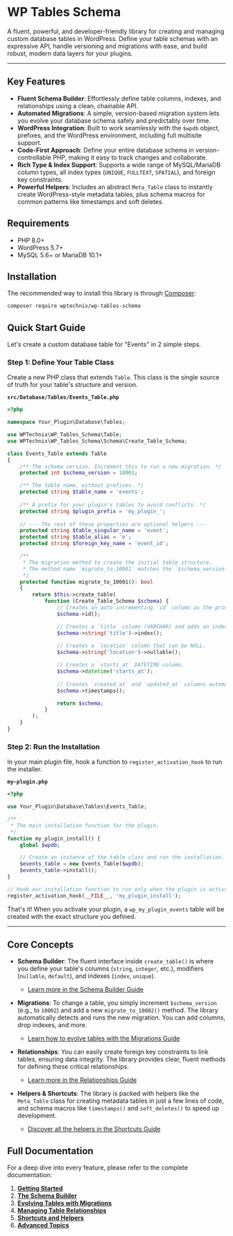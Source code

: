 # WP Tables Schema

A fluent, powerful, and developer-friendly library for creating and managing custom database tables in WordPress. Define your table schemas with an expressive API, handle versioning and migrations with ease, and build robust, modern data layers for your plugins.

---

## Key Features

-   **Fluent Schema Builder**: Effortlessly define table columns, indexes, and relationships using a clean, chainable API.
-   **Automated Migrations**: A simple, version-based migration system lets you evolve your database schema safely and predictably over time.
-   **WordPress Integration**: Built to work seamlessly with the `$wpdb` object, prefixes, and the WordPress environment, including full multisite support.
-   **Code-First Approach**: Define your entire database schema in version-controllable PHP, making it easy to track changes and collaborate.
-   **Rich Type & Index Support**: Supports a wide range of MySQL/MariaDB column types, all index types (`UNIQUE`, `FULLTEXT`, `SPATIAL`), and foreign key constraints.
-   **Powerful Helpers**: Includes an abstract `Meta_Table` class to instantly create WordPress-style metadata tables, plus schema macros for common patterns like timestamps and soft deletes.

## Requirements

-   PHP 8.0+
-   WordPress 5.7+
-   MySQL 5.6+ or MariaDB 10.1+

## Installation

The recommended way to install this library is through [Composer](https://getcomposer.org/):

```bash
composer require wptechnix/wp-tables-schema
```

## Quick Start Guide

Let's create a custom database table for "Events" in 2 simple steps.

### Step 1: Define Your Table Class

Create a new PHP class that extends `Table`. This class is the single source of truth for your table's structure and version.

**`src/Database/Tables/Events_Table.php`**
```php
<?php

namespace Your_Plugin\Database\Tables;

use WPTechnix\WP_Tables_Schema\Table;
use WPTechnix\WP_Tables_Schema\Schema\Create_Table_Schema;

class Events_Table extends Table
{
    /** The schema version. Increment this to run a new migration. */
    protected int $schema_version = 10001;

    /** The table name, without prefixes. */
    protected string $table_name = 'events';
    
    /** A prefix for your plugin's tables to avoid conflicts. */
    protected string $plugin_prefix = 'my_plugin_';
    
    // --- The rest of these properties are optional helpers ---
    protected string $table_singular_name = 'event';
    protected string $table_alias = 'e';
    protected string $foreign_key_name = 'event_id';

    /**
     * The migration method to create the initial table structure.
     * The method name `migrate_to_10001` matches the `$schema_version`.
     */
    protected function migrate_to_10001(): bool
    {
        return $this->create_table(
            function (Create_Table_Schema $schema) {
                // Creates an auto-incrementing `id` column as the primary key.
                $schema->id();

                // Creates a `title` column (VARCHAR) and adds an index to it.
                $schema->string('title')->index();
                
                // Creates a `location` column that can be NULL.
                $schema->string('location')->nullable();

                // Creates a `starts_at` DATETIME column.
                $schema->datetime('starts_at');
                
                // Creates `created_at` and `updated_at` columns automatically.
                $schema->timestamps();

                return $schema;
            }
        );
    }
}
```

### Step 2: Run the Installation

In your main plugin file, hook a function to `register_activation_hook` to run the installer.

**`my-plugin.php`**

```php
<?php

use Your_Plugin\Database\Tables\Events_Table;

/**
 * The main installation function for the plugin.
 */
function my_plugin_install() {
    global $wpdb;

    // Create an instance of the table class and run the installation.
    $events_table = new Events_Table($wpdb);
    $events_table->install();
}

// Hook our installation function to run only when the plugin is activated.
register_activation_hook(__FILE__, 'my_plugin_install');
```

That's it! When you activate your plugin, a `wp_my_plugin_events` table will be created with the exact structure you defined.

---

## Core Concepts

-   **Schema Builder**: The fluent interface inside `create_table()` is where you define your table's columns (`string`, `integer`, etc.), modifiers (`nullable`, `default`), and indexes (`index`, `unique`).
    -   [Learn more in the Schema Builder Guide](./docs/02-The-Schema-Builder.md)

-   **Migrations**: To change a table, you simply increment `$schema_version` (e.g., to `10002`) and add a new `migrate_to_10002()` method. The library automatically detects and runs the new migration. You can add columns, drop indexes, and more.
    -   [Learn how to evolve tables with the Migrations Guide](./docs/03-Evolving-Tables-with-Migrations.md)

-   **Relationships**: You can easily create foreign key constraints to link tables, ensuring data integrity. The library provides clear, fluent methods for defining these critical relationships.
    -   [Learn more in the Relationships Guide](./docs/04-Managing-Table-Relationships.md)

-   **Helpers & Shortcuts**: The library is packed with helpers like the `Meta_Table` class for creating metadata tables in just a few lines of code, and schema macros like `timestamps()` and `soft_deletes()` to speed up development.
    -   [Discover all the helpers in the Shortcuts Guide](./docs/05-Shortcuts-and-Helpers.md)

## Full Documentation

For a deep dive into every feature, please refer to the complete documentation:

1.  [**Getting Started**](./docs/01-Getting-Started.md)
2.  [**The Schema Builder**](./docs/02-The-Schema-Builder.md)
3.  [**Evolving Tables with Migrations**](./docs/03-Evolving-Tables-with-Migrations.md)
4.  [**Managing Table Relationships**](./docs/04-Managing-Table-Relationships.md)
5.  [**Shortcuts and Helpers**](./docs/05-Shortcuts-and-Helpers.md)
6.  [**Advanced Topics**](./docs/06-Advanced-Topics.md)